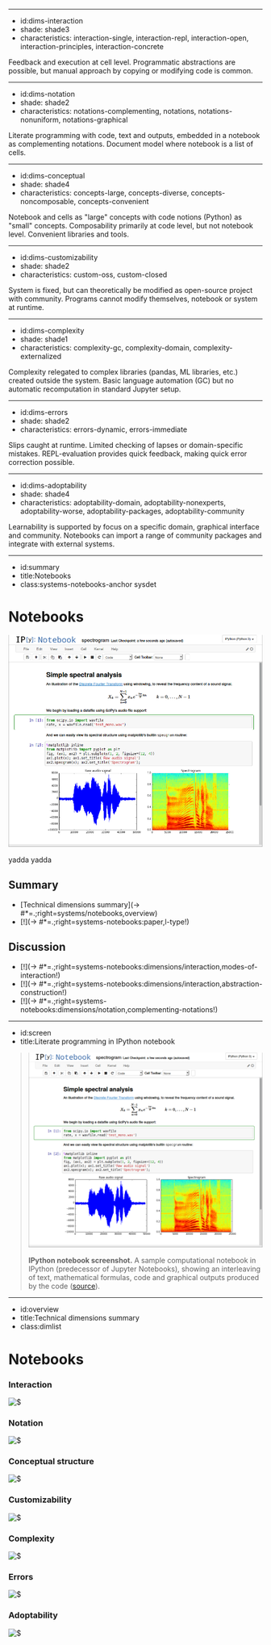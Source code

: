 ----------------------------------------------------------------------------------------------------
- id:dims-interaction
- shade: shade3
- characteristics: interaction-single, interaction-repl, interaction-open, interaction-principles, interaction-concrete

Feedback and execution at cell level.
Programmatic abstractions are possible, but manual approach by copying or modifying code is common.

----------------------------------------------------------------------------------------------------
- id:dims-notation
- shade: shade2
- characteristics: notations-complementing, notations, notations-nonuniform, notations-graphical

Literate programming with code, text and outputs, embedded in a notebook as complementing notations.
Document model where notebook is a list of cells.

----------------------------------------------------------------------------------------------------
- id:dims-conceptual
- shade: shade4
- characteristics: concepts-large, concepts-diverse, concepts-noncomposable, concepts-convenient

Notebook and cells as "large" concepts with code notions (Python) as "small" concepts.
Composability primarily at code level, but not notebook level. Convenient libraries and tools.

----------------------------------------------------------------------------------------------------
- id:dims-customizability
- shade: shade2
- characteristics: custom-oss, custom-closed

System is fixed, but can theoretically be modified as open-source project with community.
Programs cannot modify themselves, notebook or system at runtime.

----------------------------------------------------------------------------------------------------
- id:dims-complexity
- shade: shade1
- characteristics: complexity-gc, complexity-domain, complexity-externalized

Complexity relegated to complex libraries (pandas, ML libraries, etc.) created outside the system.
Basic language automation (GC) but no automatic recomputation in standard Jupyter setup.

----------------------------------------------------------------------------------------------------
- id:dims-errors
- shade: shade2
- characteristics: errors-dynamic, errors-immediate

Slips caught at runtime. Limited checking of lapses or domain-specific mistakes.
REPL-evaluation provides quick feedback, making quick error correction possible.

----------------------------------------------------------------------------------------------------
- id:dims-adoptability
- shade: shade4
- characteristics: adoptability-domain, adoptability-nonexperts, adoptability-worse, adoptability-packages, adoptability-community

Learnability is supported by focus on a specific domain, graphical interface and community.
Notebooks can import a range of community packages and integrate with external systems.

----------------------------------------------------------------------------------------------------
- id:summary
- title:Notebooks
- class:systems-notebooks-anchor sysdet

# Notebooks

[![](img/sys/ipython.png)](#image=systems/notebooks,screen)

yadda yadda

## Summary

- [Technical dimensions summary](-> #*=.;right=systems/notebooks,overview)
- [!](-> #*=.;right=systems-notebooks:paper,l-type!)

## Discussion

- [!](-> #*=.;right=systems-notebooks:dimensions/interaction,modes-of-interaction!)
- [!](-> #*=.;right=systems-notebooks:dimensions/interaction,abstraction-construction!)
- [!](-> #*=.;right=systems-notebooks:dimensions/notation,complementing-notations!)

----------------------------------------------------------------------------------------------------
- id:screen
- title:Literate programming in IPython notebook

> ![IPython notebook screenshot](img/sys/ipython.png)
> 
> **IPython notebook screenshot.** A sample computational notebook in IPython (predecessor of Jupyter Notebooks), showing an interleaving of text, mathematical formulas, code and graphical outputs produced by the code
> ([source](https://ipython.org/index.html)).

----------------------------------------------------------------------------------------------------
- id:overview
- title:Technical dimensions summary
- class:dimlist

# Notebooks

### Interaction

![$](systems/notebooks,dims-interaction)

### Notation

![$](systems/notebooks,dims-notation)

### Conceptual structure

![$](systems/notebooks,dims-conceptual)

### Customizability

![$](systems/notebooks,dims-customizability)

### Complexity

![$](systems/notebooks,dims-complexity)

### Errors

![$](systems/notebooks,dims-errors)

### Adoptability

![$](systems/notebooks,dims-adoptability)
